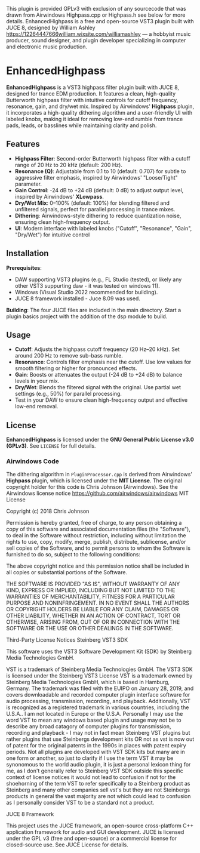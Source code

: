 This plugin is provided GPLv3 with exclusion of any sourcecode that was drawn from Airwindows Highpass.cpp or Highpass.h see below for more details. EnhancedHighpass is a free and open-source VST3 plugin built with JUCE 8, designed by William Ashley https://12264447666william.wixsite.com/williamashley  — a hobbyist music producer, sound designer, and plugin developer specializing in computer and electronic music production.

# EnhancedHighpass

**EnhancedHighpass** is a VST3 highpass filter plugin built with JUCE 8, designed for trance EDM production. It features a clean, high-quality
Butterworth highpass filter with intuitive controls for cutoff frequency, resonance, gain, and dry/wet mix.
Inspired by Airwindows' **Highpass** plugin, it incorporates a high-quality dithering algorithm and a user-friendly 
UI with labeled knobs, making it ideal for removing low-end rumble from trance pads, leads, or basslines while maintaining 
clarity and polish.

## Features
- **Highpass Filter**: Second-order Butterworth highpass filter with a cutoff range of 20 Hz to 20 kHz (default: 200 Hz).
- **Resonance (Q)**: Adjustable from 0.1 to 10 (default: 0.707) for subtle to aggressive filter emphasis, inspired by Airwindows' "Loose/Tight" parameter.
- **Gain Control**: -24 dB to +24 dB (default: 0 dB) to adjust output level, inspired by Airwindows' **XLowpass**.
- **Dry/Wet Mix**: 0–100% (default: 100%) for blending filtered and unfiltered signals, perfect for parallel processing in trance mixes.
- **Dithering**: Airwindows-style dithering to reduce quantization noise, ensuring clean high-frequency output.
- **UI**: Modern interface with labeled knobs ("Cutoff", "Resonance", "Gain", "Dry/Wet") for intuitive control 
## Installation
 **Prerequisites**:
   - DAW supporting VST3 plugins (e.g., FL Studio (tested), or likely any other VST3 suppurting daw - it was tested on windows 11).
   - Windows (Visual Studio 2022 recommended for building).
   - JUCE 8 framework installed - Juce 8.09 was used.

 **Building**: The four JUCE files are included in the main directory. Start a plugin basics project with the addition of the dsp module to build.

## Usage
- **Cutoff**: Adjusts the highpass cutoff frequency (20 Hz–20 kHz). Set around 200 Hz to remove sub-bass rumble.
- **Resonance**: Controls filter emphasis near the cutoff. Use low values for smooth filtering or higher for pronounced effects.
- **Gain**: Boosts or attenuates the output (-24 dB to +24 dB) to balance levels in your mix.
- **Dry/Wet**: Blends the filtered signal with the original. Use partial wet settings (e.g., 50%) for parallel processing.
- Test in your DAW to ensure clean high-frequency output and effective low-end removal.

## License
**EnhancedHighpass** is licensed under the **GNU General Public License v3.0 (GPLv3)**. See `LICENSE` for full details.

### Airwindows Code
The dithering algorithm in `PluginProcessor.cpp` is derived from Airwindows' 
**Highpass** plugin, which is licensed under the **MIT License**. 
The original copyright holder for this code is Chris Johnson (Airwindows). See the Airwindows license notice
https://github.com/airwindows/airwindows
MIT License

Copyright (c) 2018 Chris Johnson

Permission is hereby granted, free of charge, to any person obtaining a copy
of this software and associated documentation files (the "Software"), to deal
in the Software without restriction, including without limitation the rights
to use, copy, modify, merge, publish, distribute, sublicense, and/or sell
copies of the Software, and to permit persons to whom the Software is
furnished to do so, subject to the following conditions:

The above copyright notice and this permission notice shall be included in all
copies or substantial portions of the Software.

THE SOFTWARE IS PROVIDED "AS IS", WITHOUT WARRANTY OF ANY KIND, EXPRESS OR
IMPLIED, INCLUDING BUT NOT LIMITED TO THE WARRANTIES OF MERCHANTABILITY,
FITNESS FOR A PARTICULAR PURPOSE AND NONINFRINGEMENT. IN NO EVENT SHALL THE
AUTHORS OR COPYRIGHT HOLDERS BE LIABLE FOR ANY CLAIM, DAMAGES OR OTHER
LIABILITY, WHETHER IN AN ACTION OF CONTRACT, TORT OR OTHERWISE, ARISING FROM,
OUT OF OR IN CONNECTION WITH THE SOFTWARE OR THE USE OR OTHER DEALINGS IN THE
SOFTWARE.

Third-Party License Notices
Steinberg VST3 SDK

This software uses the VST3 Software Development Kit (SDK) by Steinberg Media Technologies GmbH.

VST is a trademark of Steinberg Media Technologies GmbH.
The VST3 SDK is licensed under the Steinberg VST3 License
VST is a trademark owned by Steinberg Media Technologies GmbH, which is based in Hamburg, Germany. The trademark was filed with the EUIPO on January 28, 2019, and covers downloadable and recorded computer plugin interface software for audio processing, transmission, recording, and playback. Additionally, VST is recognized as a registered trademark in various countries, including the U.S.A..  I am not located in Europe or the U.S.A.
Personally I may use the word VST to mean any windows based plugin and usage may not be to describe any broad catagory of computer
plugins for transmission, recording and playback - I may not in fact mean Steinberg VST plugins but rather plugins that use Steinbergs
development kits OR not as vst is now out of patent for the original patents in the 1990s in places with patent expiry periods. Not
all plugins are developed with VST SDK kits but many are in one form or another, so just to clarify if I use the term VST it may be
synonomous to the world audio plugin, it is just a personal lexicon thing  for me, as I don't generally refer to Steinberg VST SDK outside this specific context of license notices it would not lead to confusion if not for the shoehorning of the term VST to refer 
specifically to a Steinberg product as Steinberg and many other companies sell vst's but they are not Steinbergs products in general the vast majority are not which could lead to confusion as I personally consider VST to be a standard not a product.

JUCE 8 Framework

This project uses the JUCE framework, an open-source cross-platform C++ application framework for audio and GUI development.
 JUCE is licensed under the GPL v3 (free and open-source) or a commercial license for closed-source use.
See JUCE License  for details.

